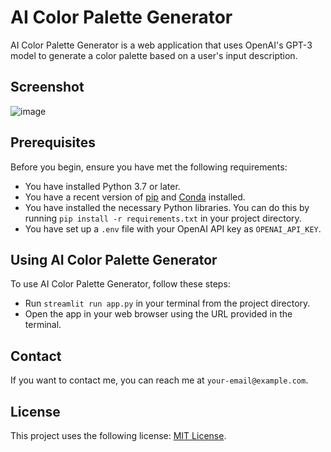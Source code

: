 # AI Color Palette Generator

AI Color Palette Generator is a web application that uses OpenAI's GPT-3 model to generate a color palette based on a user's input description.

## Screenshot
![image](https://github.com/marzed7/Color-AI-App/assets/141207242/a65ac0be-e63c-48b2-be1a-8030fa75df88)


## Prerequisites

Before you begin, ensure you have met the following requirements:

- You have installed Python 3.7 or later.
- You have a recent version of [pip](https://pip.pypa.io/en/stable/installation/) and [Conda](https://docs.conda.io/projects/conda/en/latest/user-guide/install/) installed.
- You have installed the necessary Python libraries. You can do this by running `pip install -r requirements.txt` in your project directory.
- You have set up a `.env` file with your OpenAI API key as `OPENAI_API_KEY`.

## Using AI Color Palette Generator

To use AI Color Palette Generator, follow these steps:

- Run `streamlit run app.py` in your terminal from the project directory.
- Open the app in your web browser using the URL provided in the terminal.

## Contact

If you want to contact me, you can reach me at `your-email@example.com`.

## License

This project uses the following license: [MIT License](<link_to_license>).
